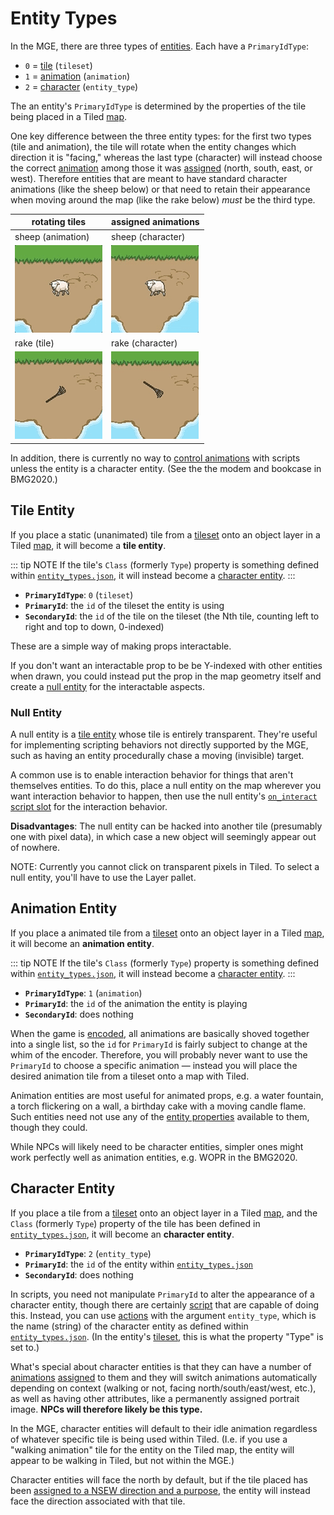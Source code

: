 # Entity Types

In the MGE, there are three types of [entities](entities). Each have a `PrimaryIdType`:

- `0` = [tile](#tile-entity) (`tileset`)
- `1` = [animation](#animation-entity) (`animation`)
- `2` = [character](#character-entity) (`entity_type`)

The an entity's `PrimaryIdType` is determined by the properties of the tile being placed in a Tiled [map](maps).

One key difference between the three entity types: for the first two types (tile and animation), the tile will rotate when the entity changes which direction it is "facing," whereas the last type (character) will instead choose the correct [animation](animations) among those it was [assigned](tilesets/entity_management_system) (north, south, east, or west). Therefore entities that are meant to have standard character animations (like the sheep below) or that need to retain their appearance when moving around the map (like the rake below) *must* be the third type.

| rotating tiles | assigned animations|
| --- | --- |
| sheep (animation) | sheep (character) |
| ![rotating rake](media/sheep-rotating.gif) | ![stable rake](media/sheep-stable.gif) |
| rake (tile) | rake (character) |
| ![rotating rake](media/rake-rotating.gif) | ![stable rake](media/rake-stable.gif) |

In addition, there is currently no way to [control animations](actions/SET_ENTITY_CURRENT_ANIMATION) with scripts unless the entity is a character entity. (See the the modem and bookcase in BMG2020.)

## Tile Entity

If you place a static (unanimated) tile from a [tileset](Tilesets) onto an object layer in a Tiled [map](maps), it will become a **tile entity**.

::: tip NOTE
If the tile's `Class` (formerly `Type`) property is something defined within [`entity_types.json`](mage_folder#entity_types-json), it will instead become a [character entity](#character-entity).
:::

- **`PrimaryIdType`**: `0` (`tileset`)
- **`PrimaryId`**: the `id` of the tileset the entity is using
- **`SecondaryId`**: the `id` of the tile on the tileset (the Nth tile, counting left to right and top to down, 0-indexed)

These are a simple way of making props interactable.

If you don't want an interactable prop to be be Y-indexed with other entities when drawn, you could instead put the prop in the map geometry itself and create a [null entity](#null-entity) for the interactable aspects.

### Null Entity

A null entity is a [tile entity](#tile-entity) whose tile is entirely transparent. They're useful for implementing scripting behaviors not directly supported by the MGE, such as having an entity procedurally chase a moving (invisible) target.

A common use is to enable interaction behavior for things that aren't themselves entities. To do this, place a null entity on the map wherever you want interaction behavior to happen, then use the null entity's [`on_interact`](script_slots#on-interact) [script slot](script_slots) for the interaction behavior.

**Disadvantages**: The null entity can be hacked into another tile (presumably one with pixel data), in which case a new object will seemingly appear out of nowhere.

NOTE: Currently you cannot click on transparent pixels in Tiled. To select a null entity, you'll have to use the Layer pallet.

## Animation Entity

If you place a animated tile from a [tileset](tilesets) onto an object layer in a Tiled [map](maps), it will become an **animation entity**.

::: tip NOTE
If the tile's `Class` (formerly `Type`) property is something defined within [`entity_types.json`](mage_folder#entity_types-json), it will instead become a [character entity](#character-entity).
:::

- **`PrimaryIdType`**: `1` (`animation`)
- **`PrimaryId`**: the `id` of the animation the entity is playing
- **`SecondaryId`**: does nothing

When the game is [encoded](encoder#web-encoder), all animations are basically shoved together into a single list, so the `id` for `PrimaryId` is fairly subject to change at the whim of the encoder. Therefore, you will probably never want to use the `PrimaryId` to choose a specific animation — instead you will place the desired animation tile from a tileset onto a map with Tiled.

Animation entities are most useful for animated props, e.g. a water fountain, a torch flickering on a wall, a birthday cake with a moving candle flame. Such entities need not use any of the [entity properties](entity_properties) available to them, though they could.

While NPCs will likely need to be character entities, simpler ones might work perfectly well as animation entities, e.g. WOPR in the BMG2020.

## Character Entity

If you place a tile from a [tileset](tilesets) onto an object layer in a Tiled [map](maps), and the `Class` (formerly `Type`) property of the tile has been defined in [`entity_types.json`](mage_folder#entity_types-json), it will become an **character entity**.

- **`PrimaryIdType`**: `2` (`entity_type`)
- **`PrimaryId`**: the `id` of the entity within [`entity_types.json`](mage_folder#entity_types-json)
- **`SecondaryId`**: does nothing

In scripts, you need not manipulate `PrimaryId` to alter the appearance of a character entity, though there are certainly [script](scripts) that are capable of doing this. Instead, you can use [actions](actions) with the argument `entity_type`, which is the name (string) of the character entity as defined within [`entity_types.json`](mage_folder#entity_types-json). (In the entity's [tileset](tilesets), this is what the property "Type" is set to.)

What's special about character entities is that they can have a number of [animations](animations) [assigned](tilesets/entity_management_system) to them and they will switch animations automatically depending on context (walking or not, facing north/south/east/west, etc.), as well as having other attributes, like a permanently assigned portrait image. **NPCs will therefore likely be this type.**

In the MGE, character entities will default to their idle animation regardless of whatever specific tile is being used within Tiled. (I.e. if you use a "walking animation" tile for the entity on the Tiled map, the entity will appear to be walking in Tiled, but not within the MGE.)

Character entities will face the north by default, but if the tile placed has been [assigned to a NSEW direction and a purpose](tilesets/entity_management_system), the entity will instead face the direction associated with that tile.
